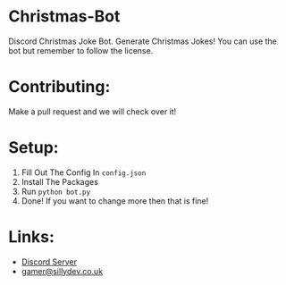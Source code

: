 # Christmas-Bot
Discord Christmas Joke Bot. Generate Christmas Jokes!
You can use the bot but remember to follow the license.

# Contributing:
Make a pull request and we will check over it!

# Setup:
1. Fill Out The Config In ``config.json``
2. Install The Packages
3. Run `python bot.py`
4. Done! If you want to change more then that is fine!


# Links:
- [Discord Server](https://discord.gg/3qvpkgWSbF)
- gamer@sillydev.co.uk
